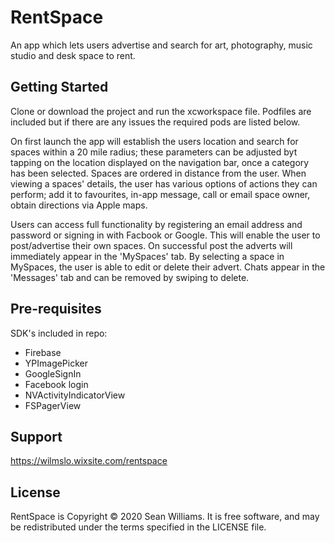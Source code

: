 # RentSpace
An app which lets users advertise and search for art, photography, music studio and desk space to rent.

## Getting Started
Clone or download the project and run the xcworkspace file. Podfiles are included but if there are any issues the required pods are listed below. 

On first launch the app will establish the users location and search for spaces within a 20 mile radius; these parameters can be adjusted byt tapping on the location displayed on the navigation bar, once a category has been selected. Spaces are ordered in distance from the user. When viewing a spaces' details, the user has various options of actions they can perform; add it to favourites, in-app message, call or email space owner, obtain directions via Apple maps.

Users can access full functionality by registering an email address and password or signing in with Facbook or Google. This will enable the user to post/advertise their own spaces. On successful post the adverts will immediately appear in the 'MySpaces' tab. By selecting a space in MySpaces, the user is able to edit or delete their advert. Chats appear in the 'Messages' tab and can be removed by swiping to delete. 

## Pre-requisites
SDK's included in repo:
- Firebase
- YPImagePicker
- GoogleSignIn
- Facebook login 
- NVActivityIndicatorView
- FSPagerView

## Support
https://wilmslo.wixsite.com/rentspace 

## License
RentSpace is Copyright © 2020 Sean Williams. It is free software, and may be redistributed under the terms specified in the LICENSE file.
